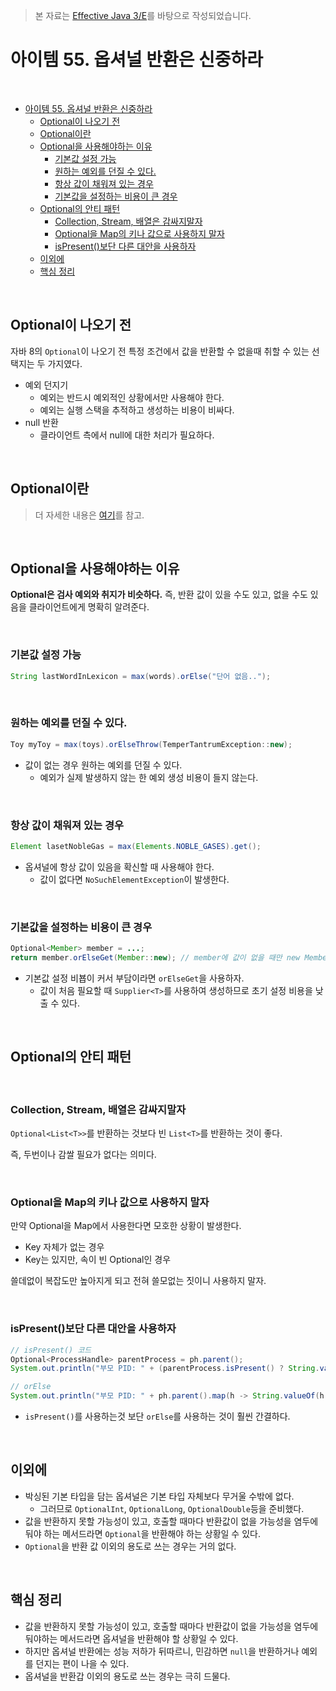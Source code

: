 > 본 자료는 [Effective Java 3/E]()를 바탕으로 작성되었습니다.

# 아이템 55. 옵셔널 반환은 신중하라

<br>

- [아이템 55. 옵셔널 반환은 신중하라](#아이템-55-옵셔널-반환은-신중하라)
  - [Optional이 나오기 전](#optional이-나오기-전)
  - [Optional이란](#optional이란)
  - [Optional을 사용해야하는 이유](#optional을-사용해야하는-이유)
    - [기본값 설정 가능](#기본값-설정-가능)
    - [원하는 예외를 던질 수 있다.](#원하는-예외를-던질-수-있다)
    - [항상 값이 채워져 있는 경우](#항상-값이-채워져-있는-경우)
    - [기본값을 설정하는 비용이 큰 경우](#기본값을-설정하는-비용이-큰-경우)
  - [Optional의 안티 패턴](#optional의-안티-패턴)
    - [Collection, Stream, 배열은 감싸지말자](#collection-stream-배열은-감싸지말자)
    - [Optional을 Map의 키나 값으로 사용하지 말자](#optional을-map의-키나-값으로-사용하지-말자)
    - [isPresent()보단 다른 대안을 사용하자](#ispresent보단-다른-대안을-사용하자)
  - [이외에](#이외에)
  - [핵심 정리](#핵심-정리)

<br>

## Optional이 나오기 전
자바 8의 `Optional`이 나오기 전 특정 조건에서 값을 반환할 수 없을때 취할 수 있는 선택지는 두 가지였다.
* 예외 던지기
  * 예외는 반드시 예외적인 상황에서만 사용해야 한다.
  * 예외는 실행 스택을 추적하고 생성하는 비용이 비싸다.
* null 반환
  * 클라이언트 측에서 null에 대한 처리가 필요하다.

<br>

## Optional이란
> 더 자세한 내용은 [여기](https://github.com/binghe819/TIL/blob/master/JAVA/%EB%AA%A8%EB%8D%98%20%EC%9E%90%EB%B0%94/Optional.md)를 참고.

<br>

## Optional을 사용해야하는 이유
**Optional은 검사 예외와 취지가 비슷하다.**
즉, 반환 값이 있을 수도 있고, 없을 수도 있음을 클라이언트에게 명확히 알려준다.

<br>

### 기본값 설정 가능
```java
String lastWordInLexicon = max(words).orElse("단어 없음..");
```

<br>

### 원하는 예외를 던질 수 있다.
```java
Toy myToy = max(toys).orElseThrow(TemperTantrumException::new);
```
* 값이 없는 경우 원하는 예외를 던질 수 있다.
  * 예외가 실제 발생하지 않는 한 예외 생성 비용이 들지 않는다.

<br>

### 항상 값이 채워져 있는 경우
```java
Element lasetNobleGas = max(Elements.NOBLE_GASES).get();
```
* 옵셔널에 항상 값이 있음을 확신할 때 사용해야 한다.
  * 값이 없다면 `NoSuchElementException`이 발생한다.

<br>

### 기본값을 설정하는 비용이 큰 경우
```java
Optional<Member> member = ...;
return member.orElseGet(Member::new); // member에 값이 없을 때만 new Member()가 실행됨.
```
* 기본값 설정 비뵵이 커서 부담이라면 `orElseGet`을 사용하자.
  * 값이 처음 필요할 때 `Supplier<T>`를 사용하여 생성하므로 초기 설정 비용을 낮출 수 있다.

<br>

## Optional의 안티 패턴

<br>

### Collection, Stream, 배열은 감싸지말자
`Optional<List<T>>`를 반환하는 것보다 빈 `List<T>`를 반환하는 것이 좋다.

즉, 두번이나 감쌀 필요가 없다는 의미다.

<br>

### Optional을 Map의 키나 값으로 사용하지 말자
만약 Optional을 Map에서 사용한다면 모호한 상황이 발생한다.
* Key 자체가 없는 경우
* Key는 있지만, 속이 빈 Optional인 경우

쓸데없이 복잡도만 높아지게 되고 전혀 쓸모없는 짓이니 사용하지 말자.

<br>

### isPresent()보단 다른 대안을 사용하자
```java
// isPresent() 코드
Optional<ProcessHandle> parentProcess = ph.parent();
System.out.println("부모 PID: " + (parentProcess.isPresent() ? String.valueOf(parentProcess.get().pid()) : "N/A"));

// orElse
System.out.println("부모 PID: " + ph.parent().map(h -> String.valueOf(h.pid()).orElse("N/A"));
```
* `isPresent()`를 사용하는것 보단 `orElse`를 사용하는 것이 훨씬 간결하다.

<br>

## 이외에
* 박싱된 기본 타입을 담는 옵셔널은 기본 타입 자체보다 무거울 수밖에 없다.
  * 그러므로 `OptionalInt`, `OptionalLong`, `OptionalDouble`등을 준비했다.
* 값을 반환하지 못할 가능성이 있고, 호출할 때마다 반환값이 없을 가능성을 염두에 둬야 하는 메서드라면 `Optional`을 반환해야 하는 상황일 수 있다.
* `Optional`을 반환 값 이외의 용도로 쓰는 경우는 거의 없다.

<br>

## 핵심 정리
* 값을 반환하지 못할 가능성이 있고, 호출할 때마다 반환값이 없을 가능성을 염두에 둬야하는 메서드라면 옵셔널을 반환해야 할 상황일 수 있다.
* 하지만 옵셔널 반환에는 성능 저하가 뒤따르니, 민감하면 `null`을 반환하거나 예외를 던지는 편이 나을 수 있다.
* 옵셔널을 반환갑 이외의 용도로 쓰는 경우는 극히 드물다.